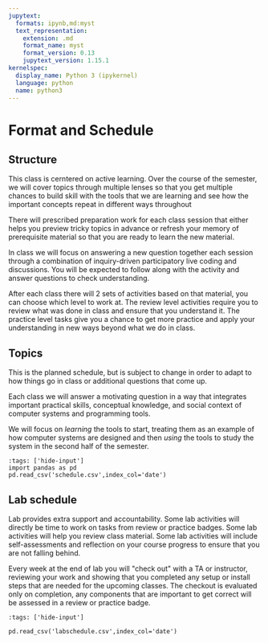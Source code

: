 ```yaml
---
jupytext:
  formats: ipynb,md:myst
  text_representation:
    extension: .md
    format_name: myst
    format_version: 0.13
    jupytext_version: 1.15.1
kernelspec:
  display_name: Python 3 (ipykernel)
  language: python
  name: python3
---
```


# Format and Schedule

## Structure

This class is cerntered on active learning.  Over the course of the semester, we will cover topics through multiple lenses so that you get multiple chances to build skill with the tools that we are learning and see how the important concepts repeat in different ways throughout

There will prescribed preparation work for each class session that either helps you preview tricky topics in advance or refresh your memory of prerequisite material so that you are ready to learn the new material.  

In class we will focus on answering a new question together each session through a combination of inquiry-driven participatory live coding and discussions. You will be expected to follow along with the activity and answer questions to check understanding.  

After each class there will 2 sets of activities based on that material, you can choose which level to work at.  The review level activities require you to review what was done in class and ensure that you understand it.  The practice level tasks give you a chance to get more practice and apply your understanding in new ways beyond what we do in class.  




## Topics

This is the planned schedule, but is subject to change in order to adapt to how things go in class or additional questions that come up. 

Each class we will answer a motivating question in a way that integrates important practical skills, conceptual knowledge, and social context of computer systems and programming tools.  

We will focus on *learning* the tools to start, treating them as an example of how computer systems are designed and then *using* the tools to study the system in the second half of the semester. 

```{code-cell} ipython
:tags: ['hide-input']
import pandas as pd
pd.read_csv('schedule.csv',index_col='date')
```

##  Lab schedule

Lab provides extra support and accountability.  Some lab activities will directly be time to work on tasks from review or practice badges.  Some lab activities will help you review class material. Some lab activities will include self-assessments and reflection on your course progress to ensure that you are not falling behind.  

Every week at the end of lab you will "check out" with a TA or instructor, reviewing your work and showing that you completed any setup or install steps that are needed for the upcoming classes. The checkout is evaluated only on completion, any components that are important to get correct will be assessed in a review or practice badge. 

```{code-cell} ipython
:tags: ['hide-input']

pd.read_csv('labschedule.csv',index_col='date')
```
